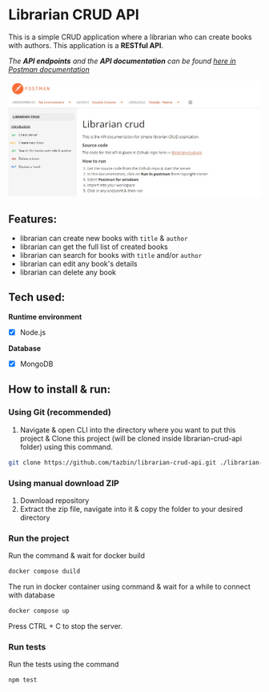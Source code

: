 # Librarian CRUD API

This is a simple CRUD application where a librarian who can create books with authors. This application is a **RESTful API**.

<em> The **API endpoints** and the **API documentation** can be found [here in Postman documentation](https://documenter.getpostman.com/view/14185987/2s83zduQzF) </em> 

![](./postman-doc.jpg)

## Features:
- librarian can create new books with ``title`` & ``author``
- librarian can get the full list of created books
- librarian can search for books with ``title`` and/or ``author``
- librarian can edit any book's details
- librarian can delete any book

## Tech used:

**Runtime environment**
- [x] Node.js

**Database**
- [x] MongoDB

## How to install & run:
### Using Git (recommended)
1. Navigate & open CLI into the directory where you want to put this project & Clone this project (will be cloned inside librarian-crud-api folder) using this command.
   
```bash
git clone https://github.com/tazbin/librarian-crud-api.git ./librarian-crud-api
```
### Using manual download ZIP
1. Download repository
2. Extract the zip file, navigate into it & copy the folder to your desired directory

### Run the project
Run the command & wait for docker build
```bash
docker compose duild
```

The run in docker container using command & wait for a while to connect with database
```bash
docker compose up
```

Press CTRL + C to stop the server.

### Run tests
Run the tests using the command
```bash
npm test
```
